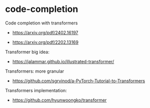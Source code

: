 # code-completion

Code completion with transformers

- https://arxiv.org/pdf/2402.16197

- https://arxiv.org/pdf/2202.13169

Transformer big idea:

- https://jalammar.github.io/illustrated-transformer/

Transformers: more granular

- https://github.com/sgrvinod/a-PyTorch-Tutorial-to-Transformers

Transformers implementation:

- https://github.com/hyunwoongko/transformer
